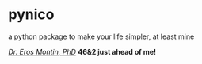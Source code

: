 # pynico
a python package to make your life simpler, at least mine



[*Dr. Eros Montin, PhD*](http://me.biodimensional.com)
**46&2 just ahead of me!**
